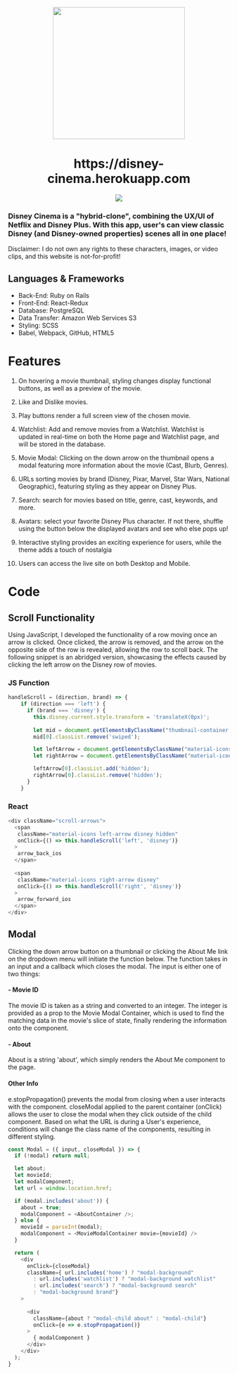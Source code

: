 <p align="center">
 <img src="https://github.com/HendrickSimonR/Disney-Cinema/blob/main/app/assets/images/logo.png?raw=true" width="300">
</p>

<h1 align="center">
 https://disney-cinema.herokuapp.com
</h1>

<p align="center">
 <img src="https://github.com/HendrickSimonR/Disney-Cinema/blob/main/app/assets/images/screen_capture.gif?raw=true" />
</p>
 
### Disney Cinema is a "hybrid-clone", combining the UX/UI of Netflix and Disney Plus. With this app, user's can view classic Disney (and Disney-owned properties) scenes all in one place! 

Disclaimer: I do not own any rights to these characters, images, or video clips, and this website is not-for-profit!

## Languages & Frameworks
- Back-End: Ruby on Rails
- Front-End: React-Redux
- Database: PostgreSQL
- Data Transfer: Amazon Web Services S3
- Styling: SCSS
- Babel, Webpack, GitHub, HTML5

# Features

1) On hovering a movie thumbnail, styling changes display functional buttons, as well as a preview of the movie.

2) Like and Dislike movies.

3) Play buttons render a full screen view of the chosen movie.

4) Watchlist: Add and remove movies from a Watchlist. Watchlist is updated in real-time on both the Home page and Watchlist page, and will be stored in the database.

5) Movie Modal: Clicking on the down arrow on the thumbnail opens a modal featuring more information about the movie (Cast, Blurb, Genres).

6) URLs sorting movies by brand (Disney, Pixar, Marvel, Star Wars, National Geographic), featuring styling as they appear on Disney Plus.

7) Search: search for movies based on title, genre, cast, keywords, and more.
 
8) Avatars: select your favorite Disney Plus character. If not there, shuffle using the button below the displayed avatars and see who else pops up!

9) Interactive styling provides an exciting experience for users, while the theme adds a touch of nostalgia

10) Users can access the live site on both Desktop and Mobile.


# Code

## Scroll Functionality

Using JavaScript, I developed the functionality of a row moving once an arrow is clicked. Once clicked, the arrow is removed, and the arrow on the opposite side of the row is revealed, allowing the row to scroll back. The following snippet is an abridged version, showcasing the effects caused by clicking the left arrow on the Disney row of movies.

### JS Function
```javascript
handleScroll = (direction, brand) => {
    if (direction === 'left') {
      if (brand === 'disney') {
        this.disney.current.style.transform = 'translateX(0px)';
        
        let mid = document.getElementsByClassName("thumbnail-container middle disney swiped");
        mid[0].classList.remove('swiped');

        let leftArrow = document.getElementsByClassName("material-icons left-arrow disney");
        let rightArrow = document.getElementsByClassName("material-icons right-arrow disney hidden");

        leftArrow[0].classList.add('hidden');
        rightArrow[0].classList.remove('hidden');
      }
    }
```

### React 
``` javascript
<div className="scroll-arrows">
  <span 
   className="material-icons left-arrow disney hidden" 
   onClick={() => this.handleScroll('left', 'disney')} 
  >
   arrow_back_ios
  </span>
  
  <span 
   className="material-icons right-arrow disney"  
   onClick={() => this.handleScroll('right', 'disney')}
  >
   arrow_forward_ios
  </span>
</div>
```

## Modal

Clicking the down arrow button on a thumbnail or clicking the About Me link on the dropdown menu will initiate the function below.
The function takes in an input and a callback which closes the modal. The input is either one of two things:

#### - Movie ID 
The movie ID is taken as a string and converted to an integer. The integer is provided as a prop to the Movie Modal Container, which is used to find the matching data in the movie's slice of state, finally rendering the information onto the component.

#### - About
About is a string 'about', which simply renders the About Me component to the page.

#### Other Info
e.stopPropagation() prevents the modal from closing when a user interacts with the component.
closeModal applied to the parent container (onClick) allows the user to close the modal when they click outside of the child component.
Based on what the URL is during a User's experience, conditions will change the class name of the components, resulting in different styling.

``` javascript
const Modal = ({ input, closeModal }) => {
  if (!modal) return null;

  let about;
  let movieId;
  let modalComponent;
  let url = window.location.href;

  if (modal.includes('about')) {
    about = true;
    modalComponent = <AboutContainer />;
  } else {
    movieId = parseInt(modal);
    modalComponent = <MovieModalContainer movie={movieId} />
  }

  return (
    <div 
      onClick={closeModal}
      className={ url.includes('home') ? "modal-background" 
        : url.includes('watchlist') ? "modal-background watchlist" 
        : url.includes('search') ? "modal-background search" 
        : "modal-background brand"} 
    >
      
      <div 
        className={about ? "modal-child about" : "modal-child"} 
        onClick={e => e.stopPropagation()}
      >
        { modalComponent }
      </div>
    </div>
  );
}
```
